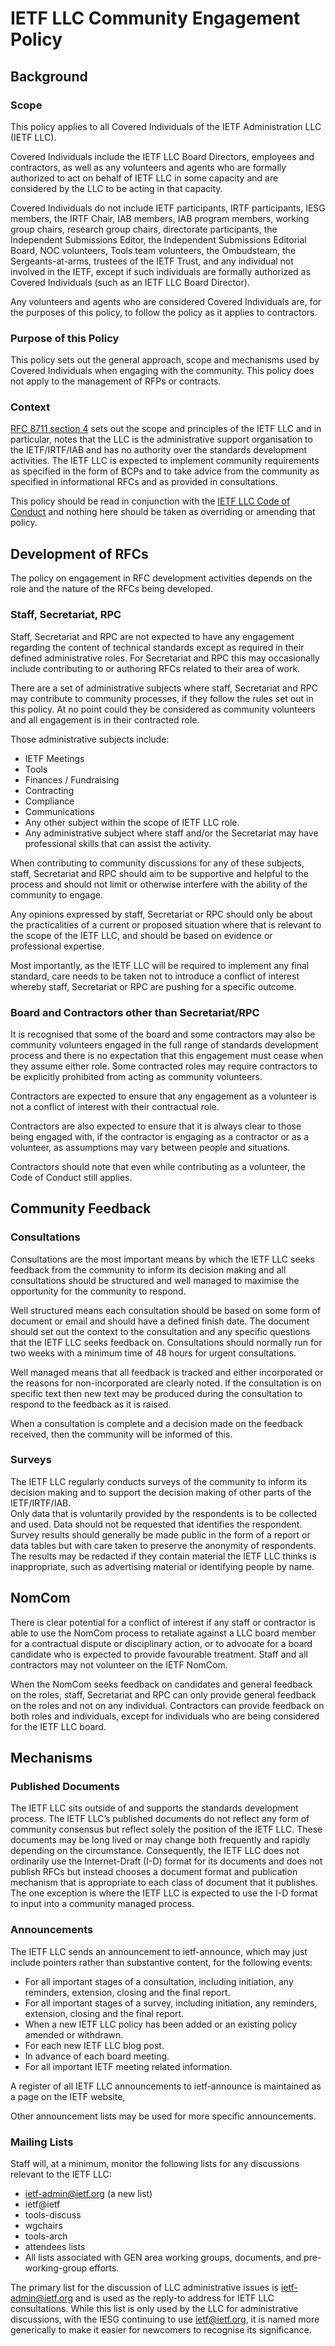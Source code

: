 # IETF LLC Community Engagement Policy

## Background

### Scope

This policy applies to all Covered Individuals of the IETF Administration LLC (IETF LLC).

Covered Individuals include the IETF LLC Board Directors, employees and contractors, as well as any volunteers and agents who are formally authorized to act on behalf of IETF LLC in some capacity and are considered by the LLC to be acting in that capacity.

Covered Individuals do not include IETF participants, IRTF participants, IESG members, the IRTF Chair, IAB members, IAB program members, working group chairs, research group chairs, directorate participants, the Independent Submissions Editor, the Independent Submissions Editorial Board, NOC volunteers, Tools team volunteers, the Ombudsteam, the Sergeants-at-arms, trustees of the IETF Trust, and any individual not involved in the IETF, except if such individuals are formally authorized as Covered Individuals (such as an IETF LLC Board Director).

Any volunteers and agents who are considered Covered Individuals are, for the purposes of this policy, to follow the policy as it applies to contractors.

### Purpose of this Policy

This policy sets out the general approach, scope and mechanisms used by Covered Individuals when engaging with the community.  This policy does not apply to the management of RFPs or contracts.

### Context

[RFC 8711 section 4](https://tools.ietf.org/html/rfc8711#section-4) sets out the scope and principles of the IETF LLC and in particular, notes that the LLC is the administrative support organisation to the IETF/IRTF/IAB and has no authority over the standards development activities.  The IETF LLC is expected to implement community requirements as specified in the form of BCPs and to take advice from the community as specified in informational RFCs and as provided in consultations.

This policy should be read in conjunction with the [IETF LLC Code of Conduct](https://ietf.org/about/administration/policies-procedures/code-of-conduct/) and nothing here should be taken as overriding or amending that policy.

## Development of RFCs

The policy on engagement in RFC development activities depends on the role and the nature of the RFCs being developed.

### Staff, Secretariat, RPC

Staff, Secretariat and RPC are not expected to have any engagement regarding the content of technical standards except as required in their defined administrative roles.  For Secretariat and RPC this may occasionally include contributing to or authoring RFCs related to their area of work.  

There are a set of administrative subjects where staff, Secretariat and RPC may contribute to community processes, if they follow the rules set out in this policy.  At no point could they be considered as community volunteers and all engagement is in their contracted role.

Those administrative subjects include:
* IETF Meetings
* Tools
* Finances / Fundraising
* Contracting
* Compliance
* Communications
* Any other subject within the scope of IETF LLC role. 
* Any administrative subject where staff and/or the Secretariat may have professional skills that can assist the activity.

When contributing to community discussions for any of these subjects, staff, Secretariat and RPC should aim to be supportive and helpful to the process and should not limit or otherwise interfere with the ability of the community to engage.  

Any opinions expressed by staff, Secretariat or RPC should only be about the practicalities of a current or proposed situation where that is relevant to the scope of the IETF LLC, and should be based on evidence or professional expertise.  

Most importantly, as the IETF LLC will be required to implement any final standard, care needs to be taken not to introduce a conflict of interest whereby staff, Secretariat or RPC are pushing for a specific outcome.

### Board and Contractors other than Secretariat/RPC

It is recognised that some of the board and some contractors may also be community volunteers engaged in the full range of  standards development process and there is no expectation that this engagement must cease when they assume either role.  Some contracted roles may require contractors to be explicitly prohibited from acting as community volunteers.

Contractors are expected to ensure that any engagement as a volunteer is not a conflict of interest with their contractual role.

Contractors are also expected to ensure that it is always clear to those being engaged with, if the contractor is engaging as a contractor or as a volunteer, as assumptions may vary between people and situations.

Contractors should note that even while contributing as a volunteer, the Code of Conduct still applies.

## Community Feedback

### Consultations

Consultations are the most important means by which the IETF LLC seeks feedback from the community to inform its decision making and all consultations should be structured and well managed to maximise the opportunity for the community to respond. 

Well structured means each consultation should be based on some form of document or email and should have a defined finish date.  The document should set out the context to the consultation and any specific questions that the IETF LLC seeks feedback on.  Consultations should normally run for two weeks with a minimum time of 48 hours for urgent consultations.  

Well managed means that all feedback is tracked and either incorporated or the reasons for non-incorporated are clearly noted.  If the consultation is on specific text then new text may be produced during the consultation to respond to the feedback as it is raised.

When a consultation is complete and a decision made on the feedback received, then the community will be informed of this.

### Surveys

The IETF LLC regularly conducts surveys of the community to inform its decision making and to support the decision making of other parts of the IETF/IRTF/IAB.  
Only data that is voluntarily provided by the respondents is to be collected and used.  Data should not be requested that identifies the respondent.
Survey results should generally be made public in the form of a report or data tables but with care taken to preserve the anonymity of respondents.  The results may be redacted if they contain material the IETF LLC thinks is inappropriate, such as advertising material or identifying people by name.

## NomCom
There is clear potential for a conflict of interest if any staff or contractor is able to use the NomCom process to retaliate against a LLC board member for a contractual dispute or disciplinary action, or to advocate for a board candidate who is expected to provide favourable treatment.
Staff and all contractors may not volunteer on the IETF NomCom.

When the NomCom seeks feedback on candidates and general feedback on the roles, staff, Secretariat and RPC can only provide general feedback on the roles and not on any individual.  Contractors can provide feedback on both roles and individuals, except for individuals who are being considered for the IETF LLC board.

## Mechanisms

### Published Documents

The IETF LLC sits outside of and supports the standards development process. The IETF LLC’s published documents do not reflect any form of community consensus but reflect solely the position of the IETF LLC.  These documents may be long lived or may change both frequently and rapidly depending on the circumstance.  Consequently, the IETF LLC does not ordinarily use the Internet-Draft (I-D) format for its documents and does not publish RFCs but instead chooses a document format and publication mechanism that is appropriate to each class of document that it publishes. The one exception is where the IETF LLC is expected to use the I-D format to input into a community managed process. 

### Announcements

The IETF LLC sends an announcement to ietf-announce, which may just include pointers rather than substantive content, for the following events:
* For all important stages of a consultation, including  initiation, any reminders,  extension, closing and the final report.
* For all important stages of a survey, including  initiation, any reminders,  extension, closing and the final report.
* When a new IETF LLC policy has been added or an existing policy amended or withdrawn.
* For each new IETF LLC blog post.
* In advance of each board meeting.
* For all important IETF meeting related information.

A register of all IETF LLC announcements to ietf-announce is maintained as a page on the IETF website,

Other announcement lists may be used for more specific announcements.

### Mailing Lists

Staff will, at a minimum, monitor the following lists for any discussions relevant to the IETF LLC:
* ietf-admin@ietf.org (a new list)
* ietf@ietf
* tools-discuss
* wgchairs
* tools-arch
* attendees lists
* All lists associated with GEN area working groups, documents, and pre-working-group efforts.

The primary list for the discussion of LLC administrative issues is ietf-admin@ietf.org  and is used as the reply-to address for IETF LLC consultations.  While this list is only used by the LLC for administrative discussions, with the IESG continuing to use ietf@ietf.org, it is named more generically to make it easier for newcomers to recognise its significance.